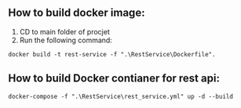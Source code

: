 ## How to build docker image:
1. CD to main folder of procjet
2. Run the following command:
```
docker build -t rest-service -f ".\RestService\Dockerfile".
```

## How to build Docker contianer for rest api:
```
docker-compose -f ".\RestService\rest_service.yml" up -d --build
```

